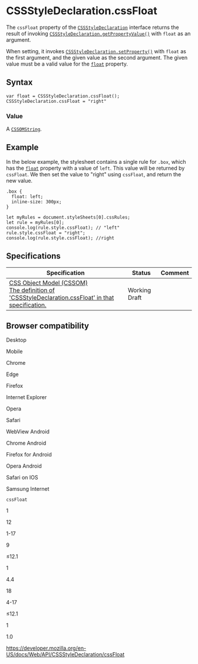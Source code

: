 # CSSStyleDeclaration.cssFloat

The `cssFloat` property of the [`CSSStyleDeclaration`](../cssstyledeclaration) interface returns the result of invoking [`CSSStyleDeclaration.getPropertyValue()`](getpropertyvalue) with `float` as an argument.

When setting, it invokes [`CSSStyleDeclaration.setProperty()`](setproperty) with `float` as the first argument, and the given value as the second argument. The given value must be a valid value for the [`float`](https://developer.mozilla.org/en-US/docs/Web/CSS/float) property.

## Syntax

    var float = CSSStyleDeclaration.cssFloat();
    CSSStyleDeclaration.cssFloat = "right"

### Value

A [`CSSOMString`](../cssomstring).

## Example

In the below example, the stylesheet contains a single rule for `.box`, which has the [`float`](https://developer.mozilla.org/en-US/docs/Web/CSS/float) property with a value of `left`. This value will be returned by `cssFloat`. We then set the value to "right" using `cssFloat`, and return the new value.

    .box {
      float: left;
      inline-size: 300px;
    }

    let myRules = document.styleSheets[0].cssRules;
    let rule = myRules[0];
    console.log(rule.style.cssFloat); // "left"
    rule.style.cssFloat = "right";
    console.log(rule.style.cssFloat); //right

## Specifications

<table><thead><tr class="header"><th>Specification</th><th>Status</th><th>Comment</th></tr></thead><tbody><tr class="odd"><td><a href="https://drafts.csswg.org/cssom/#dom-cssstyledeclaration-cssfloat">CSS Object Model (CSSOM)<br />
<span class="small">The definition of 'CSSStyleDeclaration.cssFloat' in that specification.</span></a></td><td><span class="spec-wd">Working Draft</span></td><td></td></tr></tbody></table>

## Browser compatibility

Desktop

Mobile

Chrome

Edge

Firefox

Internet Explorer

Opera

Safari

WebView Android

Chrome Android

Firefox for Android

Opera Android

Safari on IOS

Samsung Internet

`cssFloat`

1

12

1-17

9

≤12.1

1

4.4

18

4-17

≤12.1

1

1.0

<a href="https://developer.mozilla.org/en-US/docs/Web/API/CSSStyleDeclaration/cssFloat" class="_attribution-link">https://developer.mozilla.org/en-US/docs/Web/API/CSSStyleDeclaration/cssFloat</a>
